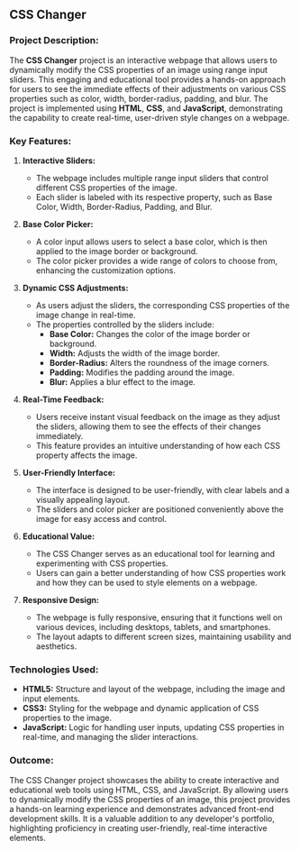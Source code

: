 ## CSS Changer

### Project Description:

The **CSS Changer** project is an interactive webpage that allows users to dynamically modify the CSS properties of an image using range input sliders. This engaging and educational tool provides a hands-on approach for users to see the immediate effects of their adjustments on various CSS properties such as color, width, border-radius, padding, and blur. The project is implemented using **HTML**, **CSS**, and **JavaScript**, demonstrating the capability to create real-time, user-driven style changes on a webpage.

### Key Features:

1. **Interactive Sliders:**
   - The webpage includes multiple range input sliders that control different CSS properties of the image.
   - Each slider is labeled with its respective property, such as Base Color, Width, Border-Radius, Padding, and Blur.

2. **Base Color Picker:**
   - A color input allows users to select a base color, which is then applied to the image border or background.
   - The color picker provides a wide range of colors to choose from, enhancing the customization options.

3. **Dynamic CSS Adjustments:**
   - As users adjust the sliders, the corresponding CSS properties of the image change in real-time.
   - The properties controlled by the sliders include:
     - **Base Color:** Changes the color of the image border or background.
     - **Width:** Adjusts the width of the image border.
     - **Border-Radius:** Alters the roundness of the image corners.
     - **Padding:** Modifies the padding around the image.
     - **Blur:** Applies a blur effect to the image.

4. **Real-Time Feedback:**
   - Users receive instant visual feedback on the image as they adjust the sliders, allowing them to see the effects of their changes immediately.
   - This feature provides an intuitive understanding of how each CSS property affects the image.

5. **User-Friendly Interface:**
   - The interface is designed to be user-friendly, with clear labels and a visually appealing layout.
   - The sliders and color picker are positioned conveniently above the image for easy access and control.

6. **Educational Value:**
   - The CSS Changer serves as an educational tool for learning and experimenting with CSS properties.
   - Users can gain a better understanding of how CSS properties work and how they can be used to style elements on a webpage.

7. **Responsive Design:**
   - The webpage is fully responsive, ensuring that it functions well on various devices, including desktops, tablets, and smartphones.
   - The layout adapts to different screen sizes, maintaining usability and aesthetics.

### Technologies Used:

- **HTML5:** Structure and layout of the webpage, including the image and input elements.
- **CSS3:** Styling for the webpage and dynamic application of CSS properties to the image.
- **JavaScript:** Logic for handling user inputs, updating CSS properties in real-time, and managing the slider interactions.

### Outcome:

The CSS Changer project showcases the ability to create interactive and educational web tools using HTML, CSS, and JavaScript. By allowing users to dynamically modify the CSS properties of an image, this project provides a hands-on learning experience and demonstrates advanced front-end development skills. It is a valuable addition to any developer's portfolio, highlighting proficiency in creating user-friendly, real-time interactive elements.
